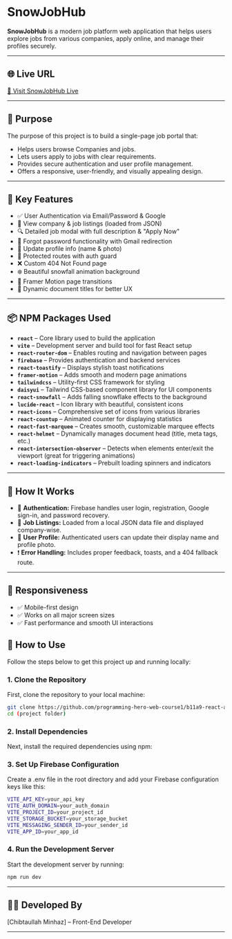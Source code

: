 # SnowJobHub

**SnowJobHub** is a modern job platform web application that helps users explore jobs from various companies, apply online, and manage their profiles securely.

---

## 🌐 Live URL

[🔗 Visit SnowJobHub Live](https://snowjobhub.web.app/)

---

## 🎯 Purpose

The purpose of this project is to build a single-page job portal that:

- Helps users browse Companies and jobs.
- Lets users apply to jobs with clear requirements.
- Provides secure authentication and user profile management.
- Offers a responsive, user-friendly, and visually appealing design.

---

## 🔑 Key Features

- ✅ User Authentication via Email/Password & Google
- 🏢 View company & job listings (loaded from JSON)
- 🔍 Detailed job modal with full description & "Apply Now"
- 🔄 Forgot password functionality with Gmail redirection
- 👤 Update profile info (name & photo)
- 🔐 Protected routes with auth guard
- ❌ Custom 404 Not Found page
- ❄️ Beautiful snowfall animation background
- 💫 Framer Motion page transitions
- 🧠 Dynamic document titles for better UX

---

## 📦 NPM Packages Used

- **`react`** – Core library used to build the application
- **`vite`** – Development server and build tool for fast React setup
- **`react-router-dom`** – Enables routing and navigation between pages
- **`firebase`** – Provides authentication and backend services
- **`react-toastify`** – Displays stylish toast notifications
- **`framer-motion`** – Adds smooth and modern page animations
- **`tailwindcss`** – Utility-first CSS framework for styling
- **`daisyui`** – Tailwind CSS-based component library for UI components
- **`react-snowfall`** – Adds falling snowflake effects to the background
- **`lucide-react`** – Icon library with beautiful, consistent icons
- **`react-icons`** – Comprehensive set of icons from various libraries
- **`react-countup`** – Animated counter for displaying statistics
- **`react-fast-marquee`** – Creates smooth, customizable marquee effects
- **`react-helmet`** – Dynamically manages document head (title, meta tags, etc.)
- **`react-intersection-observer`** – Detects when elements enter/exit the viewport (great for triggering animations)
- **`react-loading-indicators`** – Prebuilt loading spinners and indicators

---

## 🧠 How It Works

- 🔑 **Authentication:** Firebase handles user login, registration, Google sign-in, and password recovery.
- 📄 **Job Listings:** Loaded from a local JSON data file and displayed company-wise.
- 🧑 **User Profile:** Authenticated users can update their display name and profile photo.
- ❗ **Error Handling:** Includes proper feedback, toasts, and a 404 fallback route.

---

## 📱 Responsiveness

- ✅ Mobile-first design
- ✅ Works on all major screen sizes
- ✅ Fast performance and smooth UI interactions

## 🚀 How to Use

Follow the steps below to get this project up and running locally:

### 1. Clone the Repository

First, clone the repository to your local machine:

```bash
git clone https://github.com/programming-hero-web-course1/b11a9-react-authentication-ChibgatullahMinhaz.git
cd (project folder)
```

### 2. Install Dependencies

Next, install the required dependencies using npm:
 ### 3. Set Up Firebase Configuration
Create a .env file in the root directory and add your Firebase configuration keys like this:
 
```bash
VITE_API_KEY=your_api_key
VITE_AUTH_DOMAIN=your_auth_domain
VITE_PROJECT_ID=your_project_id
VITE_STORAGE_BUCKET=your_storage_bucket
VITE_MESSAGING_SENDER_ID=your_sender_id
VITE_APP_ID=your_app_id

```
### 4. Run the Development Server
Start the development server by running:
```bash
npm run dev

```



---

## 👨‍💻 Developed By

[Chibtaullah Minhaz] – Front-End Developer

---
```

